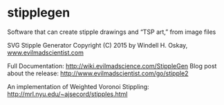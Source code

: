 # stipplegen
Software that can create stipple drawings and “TSP art,” from image files


 SVG Stipple Generator
 Copyright (C) 2015 by Windell H. Oskay, www.evilmadscientist.com
 
 Full Documentation: http://wiki.evilmadscience.com/StippleGen
 Blog post about the release: http://www.evilmadscientist.com/go/stipple2
 
 
 An implementation of Weighted Voronoi Stippling:
 http://mrl.nyu.edu/~ajsecord/stipples.html
